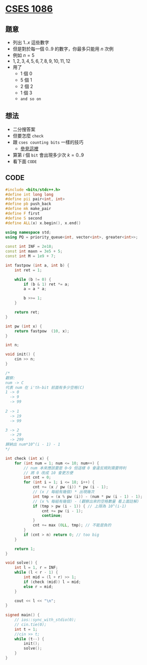 # [CSES 1086](https://cses.fi/problemset/task/1086/)

## 題意

- 列出 $1..x$ 這些數字
- 但是對於每一個 $0..9$ 的數字，你最多只能用 $n$ 次例
- 例如 $n=5$
- $1,2,3,4,5,6,7,8,9,10,11,12$
- 用了 
  - $1$ 個 $0$
  - $5$ 個 $1$
  - $2$ 個 $2$
  - $1$ 個 $3$
  - $\texttt{and so on}$
  


## 想法

- 二分搜答案 
- 但要怎麼 $\texttt{check}$
- 跟 $\texttt{cses counting bits}$ 一樣的技巧
  -  [參見這裡](https://i.imgur.com/szSbn7P.png)
- 算第 $i$ 個 $\texttt{bit}$ 會出現多少次 $k=0..9$  
- 看下面 $\texttt{CODE}$

## CODE

```cpp
#include <bits/stdc++.h>
#define int long long
#define pii pair<int, int>
#define pb push_back
#define mk make_pair
#define F first
#define S second
#define ALL(x) x.begin(), x.end()

using namespace std;
using PQ = priority_queue<int, vector<int>, greater<int>>;
 
const int INF = 2e18;
const int maxn = 3e5 + 5;
const int M = 1e9 + 7;

int fastpow (int a, int b) {
    int ret = 1;

    while (b != 0) {
        if (b & 1) ret *= a;
        a = a * a;

        b >>= 1;
    }

    return ret;
}

int pw (int x) {
    return fastpow  (10, x);
}

int n;

void init() {
    cin >> n;
}

/*
觀察:
num -> C
代表 num 在 i'th-bit 前面有多少空格(C)
1 -> 0
  -> 9
  -> 99
  
2 -> 1
  -> 19
  -> 99

3 -> 2
  -> 29
  -> 299
歸納出 num*10^(i - 1) - 1 
*/

int check (int x) {
    for (int num = 1; num <= 10; num++) {
        // num 本來應該要是 0~9 但這樣 0 會違反規則需要特判
        // 將 0 改成 10 會更方便
        int cnt = 0;
        for (int i = 1; i <= 18; i++) {
            cnt += (x / pw (i)) * pw (i - 1); 
            // (x / 每組有幾個) * 出現幾次
            int tmp = (x % pw (i)) - (num * pw (i - 1) - 1);
            // (x % 每組有幾個) - (觀察出來的空格數量 看上面註解)
            if (tmp > pw (i - 1)) { // 上限為 10^(i-1)
                cnt += pw (i - 1);
                continue;
            }
            cnt += max (0LL, tmp); // 不能是負的
        }
        if (cnt > n) return 0; // too big
    }

    return 1;
}

void solve() {
    int l = 1, r = INF;
    while (l < r - 1) {
        int mid = (l + r) >> 1;
        if (check (mid)) l = mid;
        else r = mid;
    }

    cout << l << "\n";
} 
 
signed main() {
    // ios::sync_with_stdio(0);
    // cin.tie(0);
    int t = 1;
    //cin >> t;
    while (t--) {
        init();
        solve();
    }
} 
```

